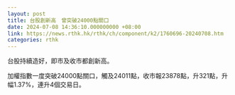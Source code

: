 ```yaml
---
layout: post
title: 台股創新高　曾突破24000點關口
date: 2024-07-08 14:36:10.000000000 +08:00
link: https://news.rthk.hk/rthk/ch/component/k2/1760696-20240708.htm
categories: rthk
---
```


台股持續造好，即市及收市都創新高。

加權指數一度突破24000點關口，觸及24011點，收市報23878點，升321點，升幅1.37%，連升4個交易日。
